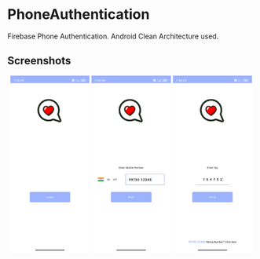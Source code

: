 # PhoneAuthentication
Firebase Phone Authentication. Android Clean Architecture used.

Screenshots
-----------------
<p align="center">
<img src="/images/login_screen.jpg" width="32%"/>
<img src="/images/phoneNum_screen.jpg" width="32%"/>
<img src="/images/otp_screen.jpg" width="32%"/>
</p>
